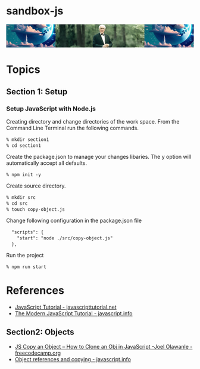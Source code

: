 # sandbox-js

<img src="https://github.com/churchofscyence/resources/blob/main/banners/banner-thomas-edison.png" alt="Thomas Edison">

# Topics
## Section 1: Setup


### Setup JavaScript with Node.js

Creating directory and change directories of the work space. From the Command Line Terminal run the following commands.
```
% mkdir section1
% cd section1 
```

Create the package.json to manage your changes libaries. The y option will automatically accept all defaults.
```
% npm init -y
```

Create source directory.
```
% mkdir src
% cd src
% touch copy-object.js
```

Change following configuration in the package.json file
```
  "scripts": {
    "start": "node ./src/copy-object.js"
  },
```

Run the project
```
% npm run start
```
# References
* [JavaScript Tutorial - javascripttutorial.net](https://www.javascripttutorial.net/)
* [The Modern JavaScript Tutorial - javascript.info](https://javascript.info/)
## Section2: Objects
* [JS Copy an Object – How to Clone an Obj in JavaScript -Joel Olawanle - freecodecamp.org](https://www.freecodecamp.org/news/clone-an-object-in-javascript/)
* [Object references and copying - javascript.info](https://javascript.info/object-copy)
